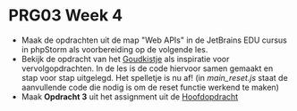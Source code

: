 # PRG03 Week 4

- Maak de opdrachten uit de map "Web APIs" in de JetBrains EDU cursus in phpStorm als voorbereiding op de volgende les.
- Bekijk de opdracht van het [Goudkistje](../week4/goudkistje) als inspiratie voor vervolgopdrachten. In de les is
  de code hiervoor samen gemaakt en stap voor stap uitgelegd. Het spelletje is nu af! (in *main_reset.js* staat de aanvullende
  code die nodig is om de reset functie werkend te maken)
- Maak **Opdracht 3** uit het assignment uit de [Hoofdopdracht](../assignment)

